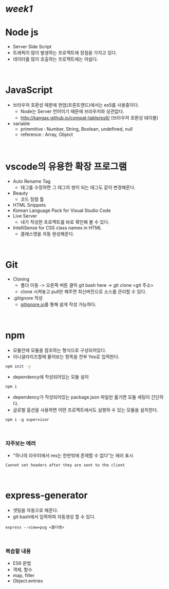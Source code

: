# ***week1***

# Node js
- Server Side Script
- 트래픽이 많이 발생하는 프로젝트에 장점을 가지고 있다.
- 데이터를 많이 호출하는 프로젝트에는 아쉽다.

<br>

# JavaScript
- 브라우저 호환성 때문에 현업(프론트엔드)에서는 es5를 사용중이다.
    - Node는 Server 언어이기 때문에 브라우저와 상관없다.
    - http://kangax.github.io/compat-table/es6/ (브라우저 호환성 테이블)
- variable
    - primmitive : Number, String, Boolean, undefined, null
    - reference : Array, Object

<br>

# vscode의 유용한 확장 프로그램
- Auto Rename Tag
    - 태그를 수정하면 그 태그의 쌍이 되는 태그도 같이 변경해준다.
- Beauty
    - 코드 정렬 툴
- HTML Snippets
- Korean Language Pack for Visual Studio Code
- Live Server
    - 내가 작성한 프로젝트를 바로 확인해 볼 수 있다.
- IntelliSense for CSS class names in HTML
    - 클래스명을 자동 완성해준다.

<br>

# Git
- Cloning
    - 폴더 이동 -> 오른쪽 버튼 클릭 git bash here -> git clone <git 주소>
    - clone 시켜놓고 pull만 해주면 최신버전으로 소스를 관리할 수 있다.
- .gitignore 작성
    - [gitignore.io](https://gitignore.io)를 통해 쉽게 작성 가능하다.

<br>

# npm
- 모듈안에 모듈을 참조하는 형식으로 구성되어있다.
- 이니셜라이즈할때 물어보는 항목을 전부 Yes로 입력한다.
```bash
npm init -y
```
- dependency에 작성되어있는 모듈 설치
```bash
npm i
```
- dependency가 작성되어있는 package.json 파일만 옮기면 모듈 세팅이 간단하다.
- 글로벌 옵션을 사용하면 어떤 프로젝트에서도 실행하 수 있는 모듈을 설치한다.
```
npm i -g supervisor
```

<br>

### 자주보는 에러
- "하나의 라우터에서 res는 한번밖에 존재할 수 없다"는 에러 표시
```
Cannot set headers after they are sent to the client
```

<br>

# express-generator
- 셋팅을 자동으로 해준다.
- git bash에서 입력하여 자동생성 할 수 있다.
```
express --view=pug <폴더명>
```

<br>

### 복습할 내용
- ES6 문법
- 객체, 함수
- map, filter
- Object.entries
